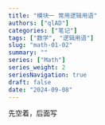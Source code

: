 ```yaml
---
title: "模块一 常用逻辑用语"
authors: ["qlAD"]
categories: ["笔记"]
tags: ["数学", "逻辑用语"]
slug: "math-01-02"
summary: ""
series: ["Math"]
series_weight: 2
seriesNavigation: true
draft: false
date: "2024-09-08"
---
```


先空着，后面写